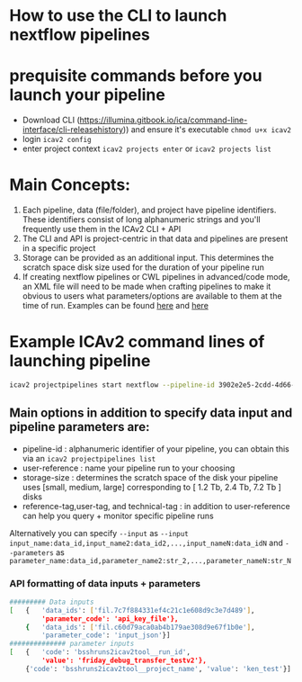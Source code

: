 # How to use the CLI to launch nextflow pipelines

# prequisite commands before you launch your pipeline
- Download CLI (https://illumina.gitbook.io/ica/command-line-interface/cli-releasehistory)) and ensure it's executable ``` chmod u+x icav2 ```
- login ``` icav2 config ```
- enter project context ``` icav2 projects enter ``` or ``` icav2 projects list ```


# Main Concepts:
1) Each pipeline, data (file/folder), and project have pipeline identifiers. These identifiers consist of long alphanumeric strings and you'll frequently use them in the ICAv2 CLI + API
2) The CLI and API is project-centric in that data and pipelines are present in a specific project
3) Storage can be provided as an additional input. This determines the scratch space disk size used for the duration of your pipeline run
4) If creating nextflow pipelines or CWL pipelines in advanced/code mode, an XML file will need to be made when crafting pipelines to make it obvious to users what parameters/options are available to them at the time of run. Examples can be found [here](https://git.illumina.com/keng/ICAv2_demos/blob/main/flow/nextflow_demos/grandeur/grandeur.parameters.v2.xml) and [here](https://git.illumina.com/keng/ICAv2_demos/blob/main/flow/nextflow_demos/peak/peak.parameters.v2.xml)
 
# Example ICAv2 command lines of launching pipeline

```bash
icav2 projectpipelines start nextflow --pipeline-id 3902e2e5-2cdd-4d66-b111-7b5a46a96288 --user-reference my_cli_grandeur_pipeline_45 --parameters local_db_type:'nt' --parameters mash_options:'-v 0 -d 0.5' --parameters prokka_options:'--mincontiglen 500 --compliant --locustag locus_tag' --parameters cg_pipeline_options:'--qual_offset 33 --minLength 1' --parameters kleborate_options:'-all' --parameters seqsero2_options_fasta:'-t 4 -m k' --parameters seqsero2_options_fastq:'-t 2 -m a -b mem' --parameters seqyclean_options:'-minlen 25 -qual' --input fastq_files:fol.7fe68a5a614247be379108d9adf7b017 --input fasta_files:fol.4aa93c4bc4194f8e379708d9adf7b017 --input additional_configs:fol.c6ac9d91c7314786379a08d9adf7b017 --input blast_db:fol.6efad1ef932348a6378d08d9adf7b017 --input kraken2_db:fol.bf3c5b7a361b4611379008d9adf7b017 --storage-size 3fab13dd-46e7-4b54-bb34-b80a01a99379 -c ~/.icav2/isc-balt.config.yaml --reference-tag my_cli_grandeur_pipeline_45 --user-tag my_cli_grandeur_pipeline_45 --technical-tag my_cli_grandeur_pipeline_45
```

## Main options in addition to specify data input and pipeline parameters are:
- pipeline-id : alphanumeric identifier of your pipeline, you can obtain this via an ``` icav2 projectpipelines list ```
- user-reference : name your pipeline run to your choosing
- storage-size : determines the scratch space of the disk your pipeline uses [small, medium, large] corresponding to [ 1.2 Tb, 2.4 Tb, 7.2 Tb ] disks
- reference-tag,user-tag, and technical-tag : in addition to user-reference can help you query + monitor specific pipeline runs

Alternatively you can specify ``` --input ``` as ``` --input input_name:data_id,input_name2:data_id2,...,input_nameN:data_idN ``` and ``` --parameters ``` as ``` parameter_name:data_id,parameter_name2:str_2,...,parameter_nameN:str_N ```


### API formatting of data inputs + parameters

```bash
######### Data inputs
[   {   'data_ids': ['fil.7c7f884331ef4c21c1e608d9c3e7d489'],
        'parameter_code': 'api_key_file'},
    {   'data_ids': ['fil.c60d79aca0ab4b179ae308d9e67f1b0e'],
        'parameter_code': 'input_json'}]
############## parameter inputs
[   {   'code': 'bsshruns2icav2tool__run_id',
        'value': 'friday_debug_transfer_testv2'},
    {'code': 'bsshruns2icav2tool__project_name', 'value': 'ken_test'}]
```
